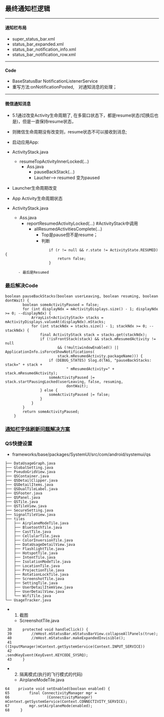 ## 最终通知栏逻辑
***
#### 通知栏布局
  - super_status_bar.xml
  - status_bar_expanded.xml
  - status_bar_notification_info.xml
  - status_bar_notification_row.xml
***
#### Code 
  - BaseStatusBar NotificationListenerService
  - 重写方法:onNotificationPosted,　对通知消息的处理；
***
#### 微信通知消息
  - 5.1通过改变Activity生命周期了, 在多窗口状态下，都是resume状态(切换后也是)，但是一直保持resume状态，
  - 则微信生命周期没有改变则，resume状态不可以接收到消息;
  - 启动应用App:
  - ActivityStack.java
    - resumeTopActivityInnerLocked(...)
      - Ass.java
        - pauseBackStack(...)
        - Laucher--> resumed 变为paused
  - Launcher生命周期改变
  
  - App Activity生命周期状态
  - ActivityStack.java
    - Ass.java
      - reportResumedActivityLocked(...)   #ActivityStack中调用
        - allResumedActivitiesComplete(...)
          - Top是pause但不是resume；
          - 判断
```
                    if (r != null && r.state != ActivityState.RESUMED) {
                        return false;
                    }
```
          - 最后是Resumed

### 最后解决Code
```
boolean pauseBackStacks(boolean userLeaving, boolean resuming, boolean dontWait) {
        boolean someActivityPaused = false;
        for (int displayNdx = mActivityDisplays.size() - 1; displayNdx >= 0; --displayNdx) {
            ArrayList<ActivityStack> stacks = mActivityDisplays.valueAt(displayNdx).mStacks;
            for (int stackNdx = stacks.size() - 1; stackNdx >= 0; --stackNdx) {
                final ActivityStack stack = stacks.get(stackNdx);
                if (!isFrontStack(stack) && stack.mResumedActivity != null
                        && (!multiwindowEnabled() || ApplicationInfo.isForceShowNotifications(
                        stack.mResumedActivity.packageName))) {
                    if (DEBUG_STATES) Slog.d(TAG, "pauseBackStacks: stack=" + stack +
                            " mResumedActivity=" + stack.mResumedActivity);
                    someActivityPaused |= stack.startPausingLocked(userLeaving, false, resuming,
                            dontWait);
                } else {
                    someActivityPaused |= false;
                }
            }
        }
        return someActivityPaused;
    }
```

### [通知栏字体刷新问题解决方案](https://github.com/openthos/systemui-analysis/blob/master/LJH/%E9%80%9A%E7%9F%A5%E6%A0%8F%E8%AF%AD%E8%A8%80%E9%80%82%E9%85%8D%E9%97%AE%E9%A2%98.md)

### QS快捷设置
  - frameworks/base/packages/SystemUI/src/com/android/systemui/qs
```
├── DataUsageGraph.java
├── GlobalSetting.java
├── PseudoGridView.java
├── QSContainer.java
├── QSDetailClipper.java
├── QSDetailItems.java
├── QSDualTileLabel.java
├── QSFooter.java
├── QSPanel.java
├── QSTile.java
├── QSTileView.java
├── SecureSetting.java
├── SignalTileView.java
├── tiles
│   ├── AirplaneModeTile.java
│   ├── BluetoothTile.java
│   ├── CastTile.java
│   ├── CellularTile.java
│   ├── ColorInversionTile.java
│   ├── DataUsageDetailView.java
│   ├── FlashlightTile.java
│   ├── HotspotTile.java
│   ├── IntentTile.java
│   ├── IsolationModeTile.java
│   ├── LocationTile.java
│   ├── ProjectionTile.java
│   ├── RotationLockTile.java
│   ├── ScreenshotTile.java
│   ├── SettingTile.java
│   ├── UserDetailItemView.java
│   ├── UserDetailView.java
│   └── WifiTile.java
└── UsageTracker.java
```
  - 1. 截图
    - ScreenshotTile.java
```
 38     protected void handleClick() {
 39         //mHost.mStatusBar.mStatusBarView.collapseAllPanels(true);
 40         //mHost.mStatusBar.makeExpandedInvisible();
 41         ((InputManager)mContext.getSystemService(Context.INPUT_SERVICE))
 42                                     .sendKeyEvent(KeyEvent.KEYCODE_SYSRQ);
 43     }
```
  - 2. 隔离模式(执行的飞行模式的代码)
    - AirplaneModeTile.java
 ```
 64    private void setEnabled(boolean enabled) {
 65         final ConnectivityManager mgr =
 66                 (ConnectivityManager) mContext.getSystemService(Context.CONNECTIVITY_SERVICE);
 67         mgr.setAirplaneMode(enabled);
 68     }
 ```
